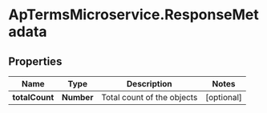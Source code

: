 # ApTermsMicroservice.ResponseMetadata

## Properties
Name | Type | Description | Notes
------------ | ------------- | ------------- | -------------
**totalCount** | **Number** | Total count of the objects | [optional] 


